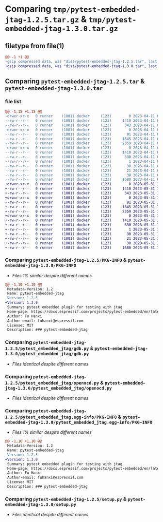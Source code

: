 # Comparing `tmp/pytest-embedded-jtag-1.2.5.tar.gz` & `tmp/pytest-embedded-jtag-1.3.0.tar.gz`

## filetype from file(1)

```diff
@@ -1 +1 @@
-gzip compressed data, was "dist/pytest-embedded-jtag-1.2.5.tar", last modified: Tue Apr 11 05:40:51 2023, max compression
+gzip compressed data, was "dist/pytest-embedded-jtag-1.3.0.tar", last modified: Wed May 31 13:09:03 2023, max compression
```

## Comparing `pytest-embedded-jtag-1.2.5.tar` & `pytest-embedded-jtag-1.3.0.tar`

### file list

```diff
@@ -1,15 +1,15 @@
-drwxr-xr-x   0 runner    (1001) docker     (123)        0 2023-04-11 05:40:51.000000 pytest-embedded-jtag-1.2.5/
--rw-r--r--   0 runner    (1001) docker     (123)     1410 2023-04-11 05:40:51.000000 pytest-embedded-jtag-1.2.5/PKG-INFO
--rw-r--r--   0 runner    (1001) docker     (123)      343 2023-04-11 05:40:39.000000 pytest-embedded-jtag-1.2.5/README.md
-drwxr-xr-x   0 runner    (1001) docker     (123)        0 2023-04-11 05:40:51.000000 pytest-embedded-jtag-1.2.5/pytest_embedded_jtag/
--rw-r--r--   0 runner    (1001) docker     (123)       91 2023-04-11 05:40:39.000000 pytest-embedded-jtag-1.2.5/pytest_embedded_jtag/__init__.py
--rw-r--r--   0 runner    (1001) docker     (123)     1845 2023-04-11 05:40:39.000000 pytest-embedded-jtag-1.2.5/pytest_embedded_jtag/gdb.py
--rw-r--r--   0 runner    (1001) docker     (123)     2359 2023-04-11 05:40:39.000000 pytest-embedded-jtag-1.2.5/pytest_embedded_jtag/openocd.py
-drwxr-xr-x   0 runner    (1001) docker     (123)        0 2023-04-11 05:40:51.000000 pytest-embedded-jtag-1.2.5/pytest_embedded_jtag.egg-info/
--rw-r--r--   0 runner    (1001) docker     (123)     1410 2023-04-11 05:40:51.000000 pytest-embedded-jtag-1.2.5/pytest_embedded_jtag.egg-info/PKG-INFO
--rw-r--r--   0 runner    (1001) docker     (123)      330 2023-04-11 05:40:51.000000 pytest-embedded-jtag-1.2.5/pytest_embedded_jtag.egg-info/SOURCES.txt
--rw-r--r--   0 runner    (1001) docker     (123)        1 2023-04-11 05:40:51.000000 pytest-embedded-jtag-1.2.5/pytest_embedded_jtag.egg-info/dependency_links.txt
--rw-r--r--   0 runner    (1001) docker     (123)       30 2023-04-11 05:40:51.000000 pytest-embedded-jtag-1.2.5/pytest_embedded_jtag.egg-info/requires.txt
--rw-r--r--   0 runner    (1001) docker     (123)       21 2023-04-11 05:40:51.000000 pytest-embedded-jtag-1.2.5/pytest_embedded_jtag.egg-info/top_level.txt
--rw-r--r--   0 runner    (1001) docker     (123)       38 2023-04-11 05:40:51.000000 pytest-embedded-jtag-1.2.5/setup.cfg
--rw-r--r--   0 runner    (1001) docker     (123)     1680 2023-04-11 05:40:39.000000 pytest-embedded-jtag-1.2.5/setup.py
+drwxr-xr-x   0 runner    (1001) docker     (123)        0 2023-05-31 13:09:03.000000 pytest-embedded-jtag-1.3.0/
+-rw-r--r--   0 runner    (1001) docker     (123)     1410 2023-05-31 13:09:03.000000 pytest-embedded-jtag-1.3.0/PKG-INFO
+-rw-r--r--   0 runner    (1001) docker     (123)      343 2023-05-31 13:08:52.000000 pytest-embedded-jtag-1.3.0/README.md
+drwxr-xr-x   0 runner    (1001) docker     (123)        0 2023-05-31 13:09:03.000000 pytest-embedded-jtag-1.3.0/pytest_embedded_jtag/
+-rw-r--r--   0 runner    (1001) docker     (123)       91 2023-05-31 13:08:52.000000 pytest-embedded-jtag-1.3.0/pytest_embedded_jtag/__init__.py
+-rw-r--r--   0 runner    (1001) docker     (123)     1845 2023-05-31 13:08:52.000000 pytest-embedded-jtag-1.3.0/pytest_embedded_jtag/gdb.py
+-rw-r--r--   0 runner    (1001) docker     (123)     2359 2023-05-31 13:08:52.000000 pytest-embedded-jtag-1.3.0/pytest_embedded_jtag/openocd.py
+drwxr-xr-x   0 runner    (1001) docker     (123)        0 2023-05-31 13:09:03.000000 pytest-embedded-jtag-1.3.0/pytest_embedded_jtag.egg-info/
+-rw-r--r--   0 runner    (1001) docker     (123)     1410 2023-05-31 13:09:03.000000 pytest-embedded-jtag-1.3.0/pytest_embedded_jtag.egg-info/PKG-INFO
+-rw-r--r--   0 runner    (1001) docker     (123)      330 2023-05-31 13:09:03.000000 pytest-embedded-jtag-1.3.0/pytest_embedded_jtag.egg-info/SOURCES.txt
+-rw-r--r--   0 runner    (1001) docker     (123)        1 2023-05-31 13:09:03.000000 pytest-embedded-jtag-1.3.0/pytest_embedded_jtag.egg-info/dependency_links.txt
+-rw-r--r--   0 runner    (1001) docker     (123)       30 2023-05-31 13:09:03.000000 pytest-embedded-jtag-1.3.0/pytest_embedded_jtag.egg-info/requires.txt
+-rw-r--r--   0 runner    (1001) docker     (123)       21 2023-05-31 13:09:03.000000 pytest-embedded-jtag-1.3.0/pytest_embedded_jtag.egg-info/top_level.txt
+-rw-r--r--   0 runner    (1001) docker     (123)       38 2023-05-31 13:09:03.000000 pytest-embedded-jtag-1.3.0/setup.cfg
+-rw-r--r--   0 runner    (1001) docker     (123)     1680 2023-05-31 13:08:52.000000 pytest-embedded-jtag-1.3.0/setup.py
```

### Comparing `pytest-embedded-jtag-1.2.5/PKG-INFO` & `pytest-embedded-jtag-1.3.0/PKG-INFO`

 * *Files 1% similar despite different names*

```diff
@@ -1,10 +1,10 @@
 Metadata-Version: 1.2
 Name: pytest-embedded-jtag
-Version: 1.2.5
+Version: 1.3.0
 Summary: pytest embedded plugin for testing with jtag
 Home-page: https://docs.espressif.com/projects/pytest-embedded/en/latest/
 Author: Fu Hanxi
 Author-email: fuhanxi@espressif.com
 License: MIT
 Description: ### pytest-embedded-jtag
```

### Comparing `pytest-embedded-jtag-1.2.5/pytest_embedded_jtag/gdb.py` & `pytest-embedded-jtag-1.3.0/pytest_embedded_jtag/gdb.py`

 * *Files identical despite different names*

### Comparing `pytest-embedded-jtag-1.2.5/pytest_embedded_jtag/openocd.py` & `pytest-embedded-jtag-1.3.0/pytest_embedded_jtag/openocd.py`

 * *Files identical despite different names*

### Comparing `pytest-embedded-jtag-1.2.5/pytest_embedded_jtag.egg-info/PKG-INFO` & `pytest-embedded-jtag-1.3.0/pytest_embedded_jtag.egg-info/PKG-INFO`

 * *Files 1% similar despite different names*

```diff
@@ -1,10 +1,10 @@
 Metadata-Version: 1.2
 Name: pytest-embedded-jtag
-Version: 1.2.5
+Version: 1.3.0
 Summary: pytest embedded plugin for testing with jtag
 Home-page: https://docs.espressif.com/projects/pytest-embedded/en/latest/
 Author: Fu Hanxi
 Author-email: fuhanxi@espressif.com
 License: MIT
 Description: ### pytest-embedded-jtag
```

### Comparing `pytest-embedded-jtag-1.2.5/setup.py` & `pytest-embedded-jtag-1.3.0/setup.py`

 * *Files identical despite different names*

